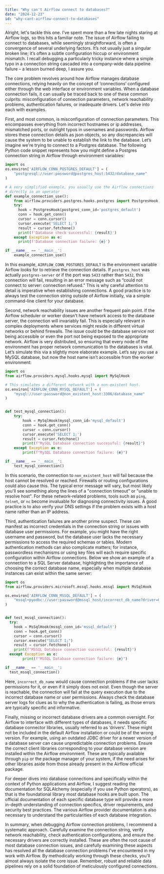 ```yaml
---
title: "Why can't Airflow connect to databases?"
date: "2024-12-23"
id: "why-cant-airflow-connect-to-databases"
---
```


Alright, let's tackle this one. I’ve spent more than a few late nights staring at Airflow logs, so this hits a familiar note. The issue of Airflow failing to connect to databases, while seemingly straightforward, is often a convergence of several underlying factors. It’s not usually just a singular broken line; it’s often a subtle configuration hiccup or environment mismatch. I recall debugging a particularly tricky instance where a simple typo in a connection string cascaded into a company-wide data pipeline failure – a lesson burned deep, I assure you.

The core problem revolves around how Airflow manages database connections, relying heavily on the concept of ‘connections’ configured either through the web interface or environment variables. When a database connection fails, it can usually be traced back to one of these common culprits: misconfiguration of connection parameters, network reachability problems, authentication failures, or inadequate drivers. Let's delve into each with examples.

First, and most common, is misconfiguration of connection parameters. This encompasses everything from incorrect hostnames or ip addresses, mismatched ports, or outright typos in usernames and passwords. Airflow stores these connection details as json objects, so any discrepancies will cause the system to be unable to establish the link to the database. Let’s imagine we're trying to connect to a Postgres database. The following Python code snippet represents how you might define a Postgres connection string in Airflow through environment variables:

```python
import os
os.environ['AIRFLOW_CONN_POSTGRES_DEFAULT'] = (
    "postgresql://user:password@postgres_host:5432/database_name"
)

# A very simplified example, you usually use the Airflow connections
# directly in an operator
def example_connection_use():
    from airflow.providers.postgres.hooks.postgres import PostgresHook
    try:
      hook = PostgresHook(postgres_conn_id='postgres_default')
      conn = hook.get_conn()
      cursor = conn.cursor()
      cursor.execute('SELECT 1;')
      result = cursor.fetchone()
      print(f'Database check successful: {result}')
    except Exception as e:
      print(f'Database connection failure: {e}')

if __name__ == '__main__':
    example_connection_use()

```

In this example, `AIRFLOW_CONN_POSTGRES_DEFAULT` is the environment variable Airflow looks for to retrieve the connection details. If `postgres_host` was actually `postgres-server` or if the port was `5433` rather than `5432`, this connection will fail, resulting in an error message such as “could not connect to server: connection refused.” This is why careful attention to detail is imperative when establishing connections. A good practice is to always test the connection string outside of Airflow initially, via a simple command-line client for your database.

Second, network reachability issues are another frequent pain point. If the Airflow scheduler or worker doesn't have network access to the database server, the connection will invariably fail. This is especially relevant in complex deployments where services might reside in different virtual networks or behind firewalls. The issue could be the database service not being accessible or even the port not being exposed to the appropriate network. Airflow is very distributed, so ensuring that every node of the environment has proper network communication to the databases is vital. Let’s simulate this via a slightly more elaborate example. Let’s say you use a MySQL database, but now the host name isn’t accessible from the worker environment:

```python
import os
from airflow.providers.mysql.hooks.mysql import MySqlHook

# This simulates a different network with a non-existent host.
os.environ['AIRFLOW_CONN_MYSQL_DEFAULT'] = (
    "mysql://user:password@non_existent_host:3306/database_name"
)


def test_mysql_connection():
    try:
        hook = MySqlHook(mysql_conn_id='mysql_default')
        conn = hook.get_conn()
        cursor = conn.cursor()
        cursor.execute('SELECT 1;')
        result = cursor.fetchone()
        print(f"MySQL Database connection successful: {result}")
    except Exception as e:
        print(f"MySQL Database connection failure: {e}")

if __name__ == '__main__':
    test_mysql_connection()
```

In this scenario, the connection to `non_existent_host` will fail because the host cannot be resolved or reached. Firewalls or routing configurations could also cause this. The typical error message will vary, but most likely you'll see something along the lines of a "connection timeout" or "unable to resolve host". For these network-related problems, tools such as `ping`, `telnet`, or `nc` become invaluable for diagnosing connectivity issues. A good practice is to also verify your DNS settings if the problem exists with a host name rather than an IP address.

Third, authentication failures are another prime suspect. These can manifest as incorrect credentials in the connection string or issues with database user permissions. For example, you might have the right username and password, but the database user lacks the necessary permissions to access the required schemas or tables. Modern authentication methods can also complicate matters; for instance, passwordless mechanisms or using key files will each require specific configuration within Airflow connections. Below we show an example of a connection to a SQL Server database, highlighting the importance of choosing the correct database name, especially when multiple database instances can exist within the same server:

```python
import os
from airflow.providers.microsoft.mssql.hooks.mssql import MsSqlHook

os.environ['AIRFLOW_CONN_MSSQL_DEFAULT'] = (
    "mssql+pyodbc://user:password@mssql_host/incorrect_db_name?driver=ODBC+Driver+17+for+SQL+Server"
)


def test_mssql_connection():
  try:
    hook = MsSqlHook(mssql_conn_id='mssql_default')
    conn = hook.get_conn()
    cursor = conn.cursor()
    cursor.execute("SELECT 1;")
    result = cursor.fetchone()
    print(f"MSSQL Database connection successful: {result}")
  except Exception as e:
        print(f"MSSQL Database connection failure: {e}")

if __name__ == '__main__':
  test_mssql_connection()
```
Here, `incorrect_db_name` would cause connection problems if the user lacks permissions for it, or even if it simply does not exist. Even though the server is reachable, the connection will fail at the query execution due to the incorrect database name or user permissions. Always check the database server logs for clues as to why the authentication is failing, as those errors are typically specific and informative.

Finally, missing or incorrect database drivers are a common oversight. For Airflow to interface with different types of databases, it needs specific database connector libraries, usually referred to as ‘drivers’. These might not be included in the default Airflow installation or could be of the wrong version. For example, using an outdated JDBC driver for a newer version of a database server can cause unpredictable connection problems. Ensure the correct client libraries corresponding to your database version are installed within the Airflow environment. These are typically available through `pip` or the package manager of your system, if the need arises for other libraries aside from those already present in the Airflow official package.

For deeper dives into database connections and specifically within the context of Python applications and Airflow, I suggest reading the documentation for SQLAlchemy (especially if you use Python operators), as that is the foundational library most database hooks are built upon. The official documentation of each specific database type will provide a more in-depth understanding of connection specifics, driver requirements, and security best practices. The various Airflow provider documentation is also necessary to understand the particularities of each database integration.

In summary, when debugging Airflow connection problems, I recommend a systematic approach. Carefully examine the connection string, verify network reachability, check authentication configurations, and ensure the necessary drivers are correctly installed. These are often the root cause of most database connection issues, and carefully examining these aspects has resolved all the database connection problems I've encountered in my work with Airflow. By methodically working through these checks, you'll almost always isolate the core issue. Remember, robust and reliable data pipelines rely on a solid foundation of meticulously configured connections.
